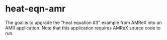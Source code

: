 # heat-eqn-amr
The goal is to upgrade the "heat equation #3" example from AMReX into an AMR application. Note that this application requires AMReX source code to run.


